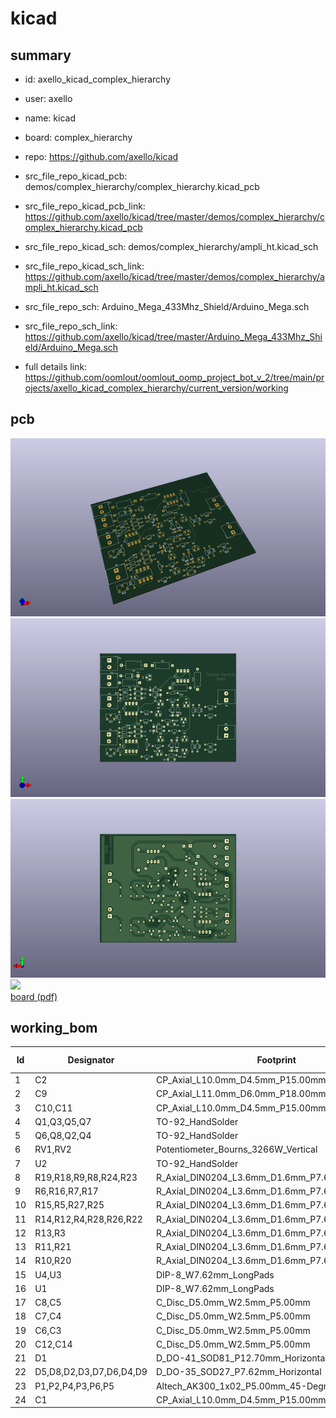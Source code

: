 # kicad
 
## summary 
* id: axello_kicad_complex_hierarchy
* user: axello
* name: kicad
* board: complex_hierarchy
* repo: https://github.com/axello/kicad
* src_file_repo_kicad_pcb: demos/complex_hierarchy/complex_hierarchy.kicad_pcb
* src_file_repo_kicad_pcb_link: https://github.com/axello/kicad/tree/master/demos/complex_hierarchy/complex_hierarchy.kicad_pcb
* src_file_repo_kicad_sch: demos/complex_hierarchy/ampli_ht.kicad_sch
* src_file_repo_kicad_sch_link: https://github.com/axello/kicad/tree/master/demos/complex_hierarchy/ampli_ht.kicad_sch

* src_file_repo_sch: Arduino_Mega_433Mhz_Shield/Arduino_Mega.sch
* src_file_repo_sch_link: https://github.com/axello/kicad/tree/master/Arduino_Mega_433Mhz_Shield/Arduino_Mega.sch
* full details link: https://github.com/oomlout/oomlout_oomp_project_bot_v_2/tree/main/projects/axello_kicad_complex_hierarchy/current_version/working  



## pcb  
![](working_3d_600.png) 
![](working_3d_front_600.png)  
![](working_3d_back_600.png)  
![](working_600.png)  
[board (pdf)](working.pdf)  

## working_bom
| Id | Designator | Footprint | Quantity | Designation | Supplier and ref |  | None | 
| --- | --- | --- | --- | --- | --- | --- | --- | 
| 1 | C2 | CP_Axial_L10.0mm_D4.5mm_P15.00mm_Horizontal | 1 | 47uF/20V |  |  | [''] | 
| 2 | C9 | CP_Axial_L11.0mm_D6.0mm_P18.00mm_Horizontal | 1 | 47uF/63V |  |  | [''] | 
| 3 | C10,C11 | CP_Axial_L10.0mm_D4.5mm_P15.00mm_Horizontal | 2 | 10uF |  |  | [''] | 
| 4 | Q1,Q3,Q5,Q7 | TO-92_HandSolder | 4 | MPSA92 |  |  | [''] | 
| 5 | Q6,Q8,Q2,Q4 | TO-92_HandSolder | 4 | MPSA42 |  |  | [''] | 
| 6 | RV1,RV2 | Potentiometer_Bourns_3266W_Vertical | 2 | 4,7K |  |  | [''] | 
| 7 | U2 | TO-92_HandSolder | 1 | 78L05 |  |  | [''] | 
| 8 | R19,R18,R9,R8,R24,R23 | R_Axial_DIN0204_L3.6mm_D1.6mm_P7.62mm_Horizontal | 6 | 1K |  |  | [''] | 
| 9 | R6,R16,R7,R17 | R_Axial_DIN0204_L3.6mm_D1.6mm_P7.62mm_Horizontal | 4 | 22K |  |  | [''] | 
| 10 | R15,R5,R27,R25 | R_Axial_DIN0204_L3.6mm_D1.6mm_P7.62mm_Horizontal | 4 | 47 |  |  | [''] | 
| 11 | R14,R12,R4,R28,R26,R22 | R_Axial_DIN0204_L3.6mm_D1.6mm_P7.62mm_Horizontal | 6 | 220K |  |  | [''] | 
| 12 | R13,R3 | R_Axial_DIN0204_L3.6mm_D1.6mm_P7.62mm_Horizontal | 2 | 470 |  |  | [''] | 
| 13 | R11,R21 | R_Axial_DIN0204_L3.6mm_D1.6mm_P7.62mm_Horizontal | 2 | 4,7K |  |  | [''] | 
| 14 | R10,R20 | R_Axial_DIN0204_L3.6mm_D1.6mm_P7.62mm_Horizontal | 2 | 5,6K |  |  | [''] | 
| 15 | U4,U3 | DIP-8_W7.62mm_LongPads | 2 | LM358N |  |  | [''] | 
| 16 | U1 | DIP-8_W7.62mm_LongPads | 1 | ICL7660 |  |  | [''] | 
| 17 | C8,C5 | C_Disc_D5.0mm_W2.5mm_P5.00mm | 2 | 820pF |  |  | [''] | 
| 18 | C7,C4 | C_Disc_D5.0mm_W2.5mm_P5.00mm | 2 | 4.7nF |  |  | [''] | 
| 19 | C6,C3 | C_Disc_D5.0mm_W2.5mm_P5.00mm | 2 | 15nF |  |  | [''] | 
| 20 | C12,C14 | C_Disc_D5.0mm_W2.5mm_P5.00mm | 2 | 150nF |  |  | [''] | 
| 21 | D1 | D_DO-41_SOD81_P12.70mm_Horizontal | 1 | 1N4007 |  |  | [''] | 
| 22 | D5,D8,D2,D3,D7,D6,D4,D9 | D_DO-35_SOD27_P7.62mm_Horizontal | 8 | 1N4148 |  |  | [''] | 
| 23 | P1,P2,P4,P3,P6,P5 | Altech_AK300_1x02_P5.00mm_45-Degree | 6 | CONN_2 |  |  | [''] | 
| 24 | C1 | CP_Axial_L10.0mm_D4.5mm_P15.00mm_Horizontal | 1 | 47uF |  |  | [''] | 




